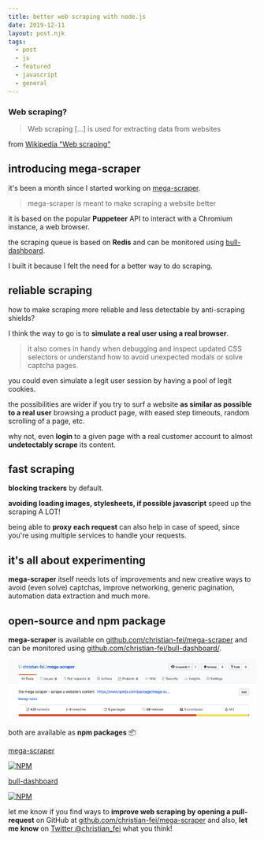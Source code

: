 ```yaml
---
title: better web scraping with node.js
date: 2019-12-11
layout: post.njk
tags:
  - post
  - js
  - featured
  - javascript
  - general
---
```


### Web scraping?

> Web scraping [...] is used for extracting data from websites

from [Wikipedia "Web scraping"](https://en.wikipedia.org/wiki/Web_scraping)

## introducing mega-scraper

it's been a month since I started working on [mega-scraper](https://github.com/christian-fei/mega-scraper).

> mega-scraper is meant to make scraping a website better

it is based on the popular **Puppeteer** API to interact with a Chromium instance, a web browser.

the scraping queue is based on **Redis** and can be monitored using [bull-dashboard](https://github.com/christian-fei/bull-dashboard).

I built it because I felt the need for a better way to do scraping.

## reliable scraping

how to make scraping more reliable and less detectable by anti-scraping shields?

I think the way to go is to **simulate a real user using a real browser**.

> it also comes in handy when debugging and inspect updated CSS selectors or understand how to avoid unexpected modals or solve captcha pages.

you could even simulate a legit user session by having a pool of legit cookies.

the possibilities are wider if you try to surf a website **as similar as possible to a real user** browsing a product page, with eased step timeouts, random scrolling of a page, etc.

why not, even **login** to a given page with a real customer account to almost **undetectably scrape** its content.

## fast scraping

**blocking trackers** by default.

**avoiding loading images, stylesheets, if possible javascript** speed up the scraping A LOT!

being able to **proxy each request** can also help in case of speed, since you're using multiple services to handle your requests.

## it's all about experimenting

**mega-scraper** itself needs lots of improvements and new creative ways to avoid (even solve) captchas, improve networking, generic pagination, automation data extraction and much more.

## open-source and npm package

**mega-scraper** is available on [github.com/christian-fei/mega-scraper](https://github.com/christian-fei/mega-scraper/) and can  be monitored using [github.com/christian-fei/bull-dashboard/](https://github.com/christian-fei/bull-dashboard/).

[![assets/images/posts/mega-scraper/mega-scraper-github.png](/assets/images/posts/mega-scraper/mega-scraper-github.png)](https://github.com/christian-fei/mega-scraper/)

both are available as **npm packages** 📦

[mega-scraper](https://www.npmjs.com/package/mega-scraper/)

[![NPM](https://nodei.co/npm/mega-scraper.png)](https://npmjs.org/package/mega-scraper)

[bull-dashboard](https://www.npmjs.com/package/bull-dashboard/)

[![NPM](https://nodei.co/npm/bull-dashboard.png)](https://npmjs.org/package/bull-dashboard)

let me know if you find ways to **improve web scraping by opening a pull-request** on GitHub at [github.com/christian-fei/mega-scraper](https://github.com/christian-fei/mega-scraper/) and also, **let me know** on [Twitter @christian_fei](https://twitter.com/christian_fei) what you think!
